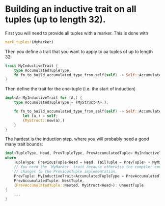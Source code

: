 # Building an inductive trait on all tuples (up to length 32).
First you will need to provide all tuples with a marker. This is done with 
```rust
mark_tuples!(MyMarker)
```
Then you define a trait that you want to apply to aa tuples of up to length 32:
```rust
trait MyInductiveTrait {
    type AccumulatedTupleType;
    fn fn_to_build_accumulated_type_from_self(self) -> Self::AccumulatedTupleType;
}
```
Then define the trait for the one-tuple (i.e. the start of induction)
```rust
impl<A> MyInductiveTrait for (A,) {
    type AccumulatedTupleType = (MyStruct<A>,);

    fn fn_to_build_accumulated_type_from_self(self) -> Self::AccumulatedTupleType {
        let (a,) = self;
        (MyStruct::new(a),)
    }
}
```
The hardest is the induction step, where you will probably need a good many trait bounds:
```rust
impl<TupleType, Head, PrevTupleType, PrevAccumulatedTuple> MyInductiveTrait for TupleType
where
    TupleType: PreviousTuple<Head = Head, TailTuple = PrevTuple> + MyMarker,
    // You need the `MyMarker` trait because otherwise the compiler complains about potential
    // changes to the PreviousTuple implementation.
    PrevTuple: MyInductiveTrait<AccumulatedTupleType = PrevAccumulatedTuple>,
    PrevAccumulatedTuple: NestTuple,
    (PrevAccumulatedTuple::Nested, MyStruct<Head>): UnnestTuple
{
    ...
}
```
